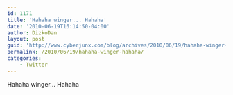 ```yaml
---
id: 1171
title: 'Hahaha winger... Hahaha'
date: '2010-06-19T16:14:50-04:00'
author: DizkoDan
layout: post
guid: 'http://www.cyberjunx.com/blog/archives/2010/06/19/hahaha-winger-hahaha/'
permalink: /2010/06/19/hahaha-winger-hahaha/
categories:
    - Twitter
---
```


Hahaha winger… Hahaha